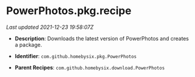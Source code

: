 # PowerPhotos.pkg.recipe

_Last updated 2021-12-23 19:58:07Z_

- **Description**: Downloads the latest version of PowerPhotos and creates a package.

- **Identifier**: `com.github.homebysix.pkg.PowerPhotos`

- **Parent Recipes**: `com.github.homebysix.download.PowerPhotos`